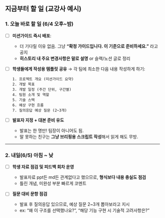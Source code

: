 ## 지금부터 할 일 (교강사 예시)

### 1. **오늘 바로 할 일 (6/4 오후\~밤)**

- [ ] **미션가이드 즉시 배포**:

  - 더 기다릴 이유 없음. 그냥 **“확정 가이드입니다. 이 기준으로 준비하세요.”** 라고 공지
  - **히스토리 내 주요 변경사항은 말로 설명** or 슬랙/노션 글로 정리

- [ ] **학생들에게 작성용 템플릿 공유**
      → 각 팀에 최소한 다음 내용 작성하게 하기:

  ```
  1. 프로젝트 개요 (미션가이드 요약)
  2. 개발 목표
  3. 개발 일정 (주간 단위, 구간별)
  4. 팀원 소개 및 역할
  5. 기술 스택
  6. 예상 구현 흐름
  7. 질의응답 예상 질문 (2~3개)
  ```

- [ ] **발표자 지정 + 대본 준비 유도**

  - 발표는 한 명만! 팀장이 아니어도 됨.
  - 말 못하는 친구는 **그냥 브리핑용 스크립트 작성**해서 읽게 해도 무방.

---

### 2. **내일(6/5) 아침 \~ 낮**

- [ ] **학생 자료 점검 및 피드백 회차 운영**

  - 발표자료 ppt든 md든 관계없다고 했으므로, **형식보다 내용 충실도 점검**
  - 틀린 개념, 미완성 부분 빠르게 코멘트

- [ ] **질문 대비 문항 점검**

  - 발표 후 질의응답 있으므로, 예상 질문 2\~3개 뽑아보라고 지시
  - ex: “왜 이 구조를 선택했나요?”, “해당 기능 구현 시 기술적 고려사항은?”
